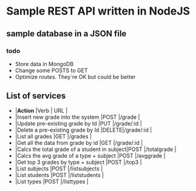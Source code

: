 # Sample REST API written in NodeJS
## sample database in a JSON file
### todo
- Store data in MongoDB
- Change some POSTS  to GET
- Optimize routes. They´re OK but could be better

## List of services
- |**Action**                                      |Verb  | URL           |
- |Insert new grade into the system             |POST  |/grade         |
- |Update pre-existing grade by Id              |PUT   |/grade/:id     |
- |Delete a pre-existing grade by Id            |DELETE|/grade/:id     |
- |List all grades                              |GET   |/grades        |
- |Get all the data from grade by id            |GET   |/grade/:id     |
- |Calcs the total grade of a student in subject|POST  |/totalgrade    |
- |Calcs the avg grade of a type + subject      |POST  |/avggrade      |
- |Get top 3 grades by type + subject           |POST  |/top3          |
- |List subjects                                |POST  |/listsubjects  |
- |List students                                |POST  |/liststudents  |
- |List types                                   |POST  |/listtypes     |